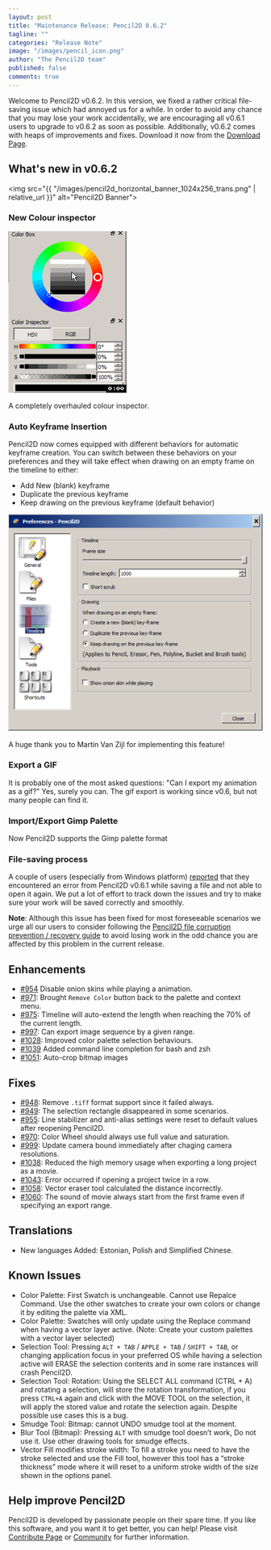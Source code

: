 ```yaml
---
layout: post
title: "Maintenance Release: Pencil2D 0.6.2"
tagline: ""
categories: "Release Note"
image: "/images/pencil_icon.png"
author: "The Pencil2D team"
published: false
comments: true
---
```


Welcome to Pencil2D v0.6.2. In this version, we fixed a rather critical file-saving issue which had annoyed us for a while. In order to avoid any chance that you may lose your work accidentally, we are encouraging all v0.6.1 users to upgrade to v0.6.2 as soon as possible. Additionally, v0.6.2 comes with heaps of improvements and fixes. Download it now from the [Download Page](https://pencil2d.org/download).

## What's new in v0.6.2

<img src="{{ "/images/pencil2d_horizontal_banner_1024x256_trans.png" | relative_url }}" alt="Pencil2D Banner">

### New Colour inspector

![img color inspector](/images/pencil2d-color-inspector.gif)

A completely overhauled colour inspector. 


### Auto Keyframe Insertion

Pencil2D now comes equipped with different behaviors for automatic keyframe creation. You can switch between these behaviors on your preferences and they will take effect when drawing on an empty frame on the timeline to either:

+ Add New (blank) keyframe
+ Duplicate the previous keyframe
+ Keep drawing on the previous keyframe (default behavior)

![preferences window > timeline section](/images/properties_timeline.png)

A huge thank you to Martin Van Zijl for implementing this feature!

### Export a GIF

It is probably one of the most asked questions: "Can I export my animation as a gif?" Yes, surely you can. The gif export is working since v0.6, but not many people can find it.

### Import/Export Gimp Palette

Now Pencil2D supports the Gimp palette format 

### File-saving process

A couple of users (especially from Windows platform) [reported](https://github.com/pencil2d/pencil/labels/bug%3A%20file-save) that they encountered an error from Pencil2D v0.6.1 while saving a file and not able to open it again. We put a lot of effort to track down the issues and try to make sure your work will be saved correctly and smoothly.

**Note**: Although this issue has been fixed for most foreseeable scenarios we urge all our users to consider following the [Pencil2D file corruption prevention / recovery guide](https://discuss.pencil2d.org/t/pencil2d-project-file-corruption-prevention-recovery-guide/3105) to avoid losing work in the odd chance you are affected by this problem in the current release.

## Enhancements

- [#954][954] Disable onion skins while playing a animation.
- [#971][971]: Brought `Remove Color` button back to the palette and context menu.
- [#975][975]: Timeline will auto-extend the length when reaching the 70% of the current length.
- [#997][997]: Can export image sequence by a given range.
- [#1028][1028]: Improved color palette selection behaviours.
- [#1039][1039] Added command line completion for bash and zsh
- [#1051][1051]: Auto-crop bitmap images

[954]: https://github.com/pencil2d/pencil/issues/954
[971]: https://github.com/pencil2d/pencil/issues/971
[975]: https://github.com/pencil2d/pencil/issues/975
[997]: https://github.com/pencil2d/pencil/issues/997
[1028]: https://github.com/pencil2d/pencil/issues/1028
[1039]: https://github.com/pencil2d/pencil/issues/1039
[1051]: https://github.com/pencil2d/pencil/issues/1051

## Fixes

- [#948][948]: Remove `.tiff` format support since it failed always.
- [#949][949]: The selection rectangle disappeared in some scenarios.
- [#955][955]: Line stabilizer and anti-alias settings were reset to default values after reopening Pencil2D.
- [#970][970]: Color Wheel should always use full value and saturation.
- [#999][999]: Update camera bound immediately after chaging camera resolutions.
- [#1038][1028]: Reduced the high memory usage when exporting a long project as a movie.
- [#1043][1043]: Error occurred if opening a project twice in a row.
- [#1058][1058]: Vector eraser tool calculated the distance incorrectly.
- [#1060][1060]: The sound of movie always start from the first frame even if specifying an export range.

[948]: https://github.com/pencil2d/pencil/issues/948
[949]: https://github.com/pencil2d/pencil/issues/949
[955]: https://github.com/pencil2d/pencil/issues/955
[970]: https://github.com/pencil2d/pencil/issues/970
[999]: https://github.com/pencil2d/pencil/issues/999
[1038]: https://github.com/pencil2d/pencil/issues/1038
[1043]: https://github.com/pencil2d/pencil/issues/1043
[1058]: https://github.com/pencil2d/pencil/issues/1058
[1060]: https://github.com/pencil2d/pencil/issues/1060

## Translations

- New languages Added: Estonian, Polish and Simplified Chinese.

## Known Issues

- Color Palette: First Swatch is unchangeable. Cannot use Repalce Command. Use the other swatches to create your own colors or change it by editing the palette via XML.
- Color Palette: Swatches will only update using the Replace command when having a vector layer active. (Note: Create your custom palettes with a vector layer selected)
- Selection Tool: Pressing `ALT + TAB` / `APPLE + TAB` / `SHIFT + TAB`, or changing application focus in your preferred OS while having a selection active will ERASE the selection contents and in some rare instances will crash Pencil2D.
- Selection Tool: Rotation: Using the SELECT ALL command (CTRL + A) and rotating a selection, will store the rotation transformation, if you press `CTRL+A` again and click with the MOVE TOOL on the selection, it will apply the stored value and rotate the selection again. Despite possible use cases this is a bug.
- Smudge Tool: Bitmap: cannot UNDO smudge tool at the moment.
- Blur Tool (Bitmap): Pressing `ALT` with smudge tool doesn’t work, Do not use it. Use other drawing tools for smudge effects.
- Vector Fill modifies stroke width: To fill a stroke you need to have the stroke selected and use the Fill tool, however this tool has a “stroke thickness” mode where it will reset to a uniform stroke width of the size shown in the options panel.

## Help improve Pencil2D

Pencil2D is developed by passionate people on their spare time. If you like this software, and you want it to get better, you can help! Please visit [Contribute Page](/contribute) or [Community](/community) for further information.
